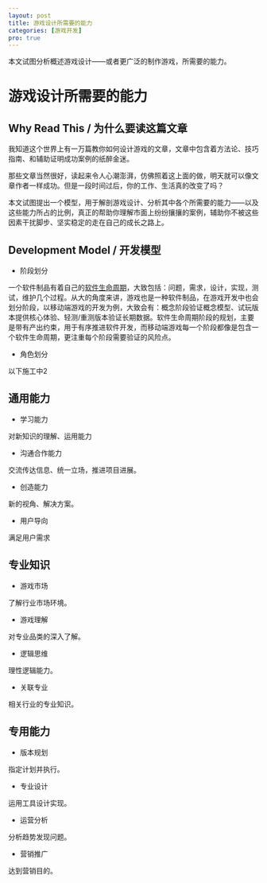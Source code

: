 ```yaml
---
layout: post
title: 游戏设计所需要的能力
categories: [游戏开发]
pro: true
---
```


本文试图分析概述游戏设计——或者更广泛的制作游戏，所需要的能力。


# 游戏设计所需要的能力


## Why Read This / 为什么要读这篇文章

我知道这个世界上有一万篇教你如何设计游戏的文章，文章中包含着方法论、技巧指南、和辅助证明成功案例的纸醉金迷。

那些文章当然很好，读起来令人心潮澎湃，仿佛照着这上面的做，明天就可以像文章作者一样成功。但是一段时间过后，你的工作、生活真的改变了吗？

本文试图提出一个模型，用于解剖游戏设计、分析其中各个所需要的能力——以及这些能力所占的比例，真正的帮助你理解市面上纷纷攘攘的案例，辅助你不被这些因素干扰脚步、坚实稳定的走在自己的成长之路上。


## Development Model / 开发模型

+ 阶段划分

一个软件制品有着自己的[软件生命周期](https://wiki.mbalib.com/wiki/%E8%BD%AF%E4%BB%B6%E7%94%9F%E5%91%BD%E5%91%A8%E6%9C%9F)，大致包括：问题，需求，设计，实现，测试，维护几个过程。从大的角度来讲，游戏也是一种软件制品，在游戏开发中也会划分阶段，以移动端游戏的开发为例，大致会有：概念阶段验证概念模型、试玩版本提供核心体验、轻测/重测版本验证长期数据。软件生命周期阶段的规划，主要是带有产出约束，用于有序推进软件开发，而移动端游戏每一个阶段都像是包含一个软件生命周期，更注重每个阶段需要验证的风险点。

+ 角色划分

以下施工中2


## 通用能力

+ 学习能力

对新知识的理解、运用能力

+ 沟通合作能力

交流传达信息、统一立场，推进项目进展。

+ 创造能力

新的视角、解决方案。

+ 用户导向

满足用户需求


## 专业知识

+ 游戏市场

了解行业市场环境。

+ 游戏理解

对专业品类的深入了解。

+ 逻辑思维

理性逻辑能力。

+ 关联专业

相关行业的专业知识。


## 专用能力

+ 版本规划

指定计划并执行。

+ 专业设计

运用工具设计实现。

+ 运营分析

分析趋势发现问题。

+ 营销推广

达到营销目的。
